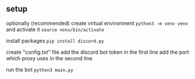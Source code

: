 setup
---
optionally (recommended) create virtual environment `python3 -m venv venv`
and activate it `source venv/bin/activate`

install packages
`pip install discord.py`

create "config.txt" file
add the discord bot token in the first line 
add the port which proxy uses in the second line

run the bot 
`python3 main.py`